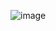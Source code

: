 ![image](https://user-images.githubusercontent.com/68704550/229251292-dc4c12cc-9ab8-4109-9d1f-54202c7b6544.png)
